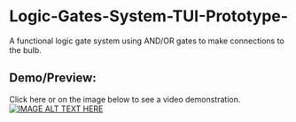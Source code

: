 # Logic-Gates-System-TUI-Prototype-
A functional logic gate system using AND/OR gates to make connections to the bulb. 

## Demo/Preview:
Click here or on the image below to see a video demonstration. 
[![IMAGE ALT TEXT HERE](https://i.imgur.com/2CGegcg.jpg)](https://youtu.be/RbQuB3q6-HA)

